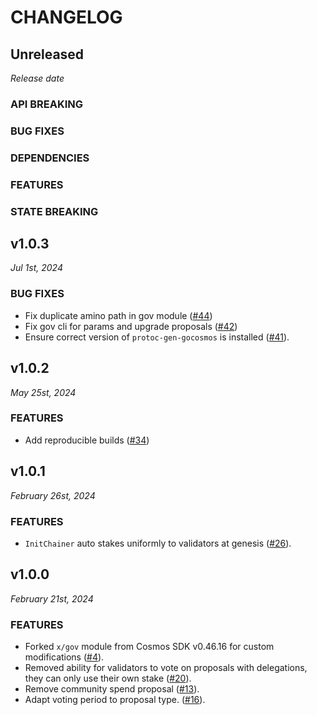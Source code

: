 # CHANGELOG

## Unreleased

*Release date*

### API BREAKING

### BUG FIXES

### DEPENDENCIES

### FEATURES

### STATE BREAKING

## v1.0.3

*Jul 1st, 2024*

### BUG FIXES

* Fix duplicate amino path in gov module ([#44](https://github.com/atomone-hub/govgen/pull/44))
* Fix gov cli for params and upgrade proposals ([#42](https://github.com/atomone-hub/govgen/pull/42))
* Ensure correct version of `protoc-gen-gocosmos` is installed ([#41](https://github.com/atomone-hub/govgen/pull/41)).

## v1.0.2

*May 25st, 2024*

### FEATURES

* Add reproducible builds ([#34](https://github.com/atomone-hub/govgen/pull/34))

## v1.0.1

*February 26st, 2024*

### FEATURES

* `InitChainer` auto stakes uniformly to validators at genesis ([#26](https://github.com/atomone-hub/govgen/pull/26)).

## v1.0.0

*February 21st, 2024*

### FEATURES

* Forked `x/gov` module from Cosmos SDK v0.46.16 for custom modifications
  ([#4](https://github.com/atomone-hub/govgen/pull/4)).
* Removed ability for validators to vote on proposals with delegations, they can only use their own stake
  ([#20](https://github.com/atomone-hub/govgen/pull/20)).
* Remove community spend proposal
  ([#13](https://github.com/atomone-hub/govgen/pull/13)).
* Adapt voting period to proposal type.
  ([#16](https://github.com/atomone-hub/govgen/pull/16)).

